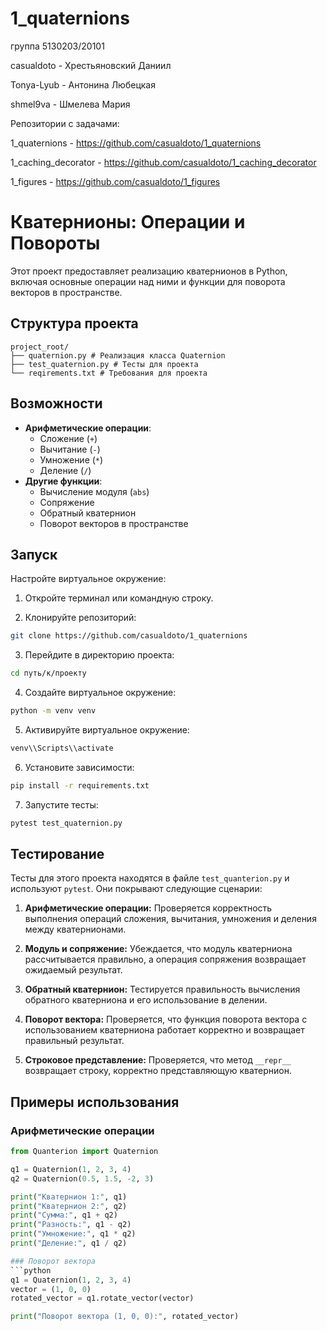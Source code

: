 # 1_quaternions
группа 5130203/20101

casualdoto - Хрестьяновский Даниил

Tonya-Lyub - Антонина Любецкая

shmel9va - Шмелева Мария

Репозитории с задачами:

1_quaternions - https://github.com/casualdoto/1_quaternions

1_caching_decorator - https://github.com/casualdoto/1_caching_decorator

1_figures - https://github.com/casualdoto/1_figures

# Кватернионы: Операции и Повороты

Этот проект предоставляет реализацию кватернионов в Python, включая основные операции над ними и функции для поворота векторов в пространстве.

## Структура проекта

```
project_root/
├── quaternion.py # Реализация класса Quaternion
├── test_quaternion.py # Тесты для проекта
└── reqirements.txt # Требования для проекта
```

## Возможности

- **Арифметические операции**:
  - Сложение (`+`)
  - Вычитание (`-`)
  - Умножение (`*`)
  - Деление (`/`)
- **Другие функции**:
  - Вычисление модуля (`abs`)
  - Сопряжение
  - Обратный кватернион
  - Поворот векторов в пространстве

## Запуск

Настройте виртуальное окружение:

1. Откройте терминал или командную строку.

2. Клонируйте репозиторий:
```bash
git clone https://github.com/casualdoto/1_quaternions
```

3. Перейдите в директорию проекта:
```bash
cd путь/к/проекту
```

4. Создайте виртуальное окружение:
```bash
python -m venv venv
```

5. Активируйте виртуальное окружение:
```bash
venv\\Scripts\\activate
```

6. Установите зависимости:
```bash
pip install -r requirements.txt
```

7. Запустите тесты:
```bash
pytest test_quaternion.py
```

## Тестирование

Тесты для этого проекта находятся в файле `test_quanterion.py` и используют `pytest`. Они покрывают следующие сценарии:

1. **Арифметические операции:** Проверяется корректность выполнения операций сложения, вычитания, умножения и деления между кватернионами.

2. **Модуль и сопряжение:** Убеждается, что модуль кватерниона рассчитывается правильно, а операция сопряжения возвращает ожидаемый результат.

3. **Обратный кватернион:** Тестируется правильность вычисления обратного кватерниона и его использование в делении.

4. **Поворот вектора:** Проверяется, что функция поворота вектора с использованием кватерниона работает корректно и возвращает правильный результат.

5. **Строковое представление:** Проверяется, что метод `__repr__` возвращает строку, корректно представляющую кватернион.



## Примеры использования

### Арифметические операции
```python
from Quanterion import Quaternion

q1 = Quaternion(1, 2, 3, 4)
q2 = Quaternion(0.5, 1.5, -2, 3)

print("Кватернион 1:", q1)
print("Кватернион 2:", q2)
print("Сумма:", q1 + q2)
print("Разность:", q1 - q2)
print("Умножение:", q1 * q2)
print("Деление:", q1 / q2)

### Поворот вектора
```python
q1 = Quaternion(1, 2, 3, 4)
vector = (1, 0, 0)
rotated_vector = q1.rotate_vector(vector)

print("Поворот вектора (1, 0, 0):", rotated_vector)
